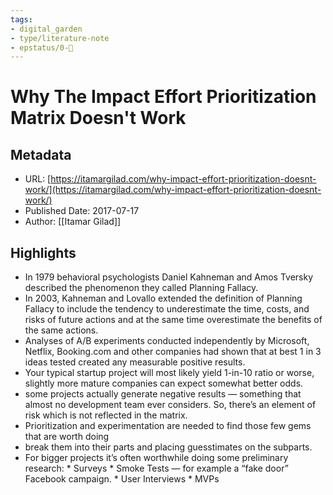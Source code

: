 ```yaml
---
tags: 
- digital_garden
- type/literature-note
- epstatus/0-🌰
---
```

# Why The Impact Effort Prioritization Matrix Doesn't Work
## Metadata
* URL: [https://itamargilad.com/why-impact-effort-prioritization-doesnt-work/](https://itamargilad.com/why-impact-effort-prioritization-doesnt-work/)
* Published Date: 2017-07-17
* Author: [[Itamar Gilad]]

## Highlights
* In 1979 behavioral psychologists Daniel Kahneman and Amos Tversky described the phenomenon they called Planning Fallacy.
* In 2003, Kahneman and Lovallo extended the definition of Planning Fallacy to include the tendency to underestimate the time, costs, and risks of future actions and at the same time overestimate the benefits of the same actions.
* Analyses of A/B experiments conducted independently by Microsoft, Netflix, Booking.com and other companies had shown that at best 1 in 3 ideas tested created any measurable positive results.
* Your typical startup project will most likely yield 1-in-10 ratio or worse, slightly more mature companies can expect somewhat better odds.
* some projects actually generate negative results — something that almost no development team ever considers. So, there’s an element of risk which is not reflected in the matrix.
* Prioritization and experimentation are needed to find those few gems that are worth doing
* break them into their parts and placing guesstimates on the subparts.
* For bigger projects it’s often worthwhile doing some preliminary research: * Surveys * Smoke Tests — for example a “fake door” Facebook campaign. * User Interviews * MVPs